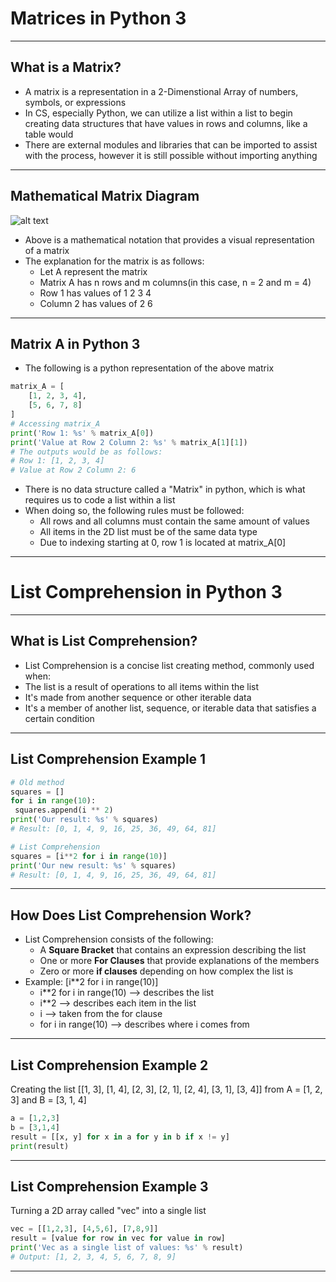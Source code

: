 # Matrices in Python 3
------
**What is a Matrix?**
------
* A matrix is a representation in a 2-Dimenstional Array of numbers, symbols, or expressions
* In CS, especially Python, we can utilize a list within a list to begin creating data structures that have values in rows and columns, like a table would
* There are external modules and libraries that can be imported to assist with the process, however it is still possible without importing anything
------
**Mathematical Matrix Diagram**
------
![alt text](https://mrparkonline.github.io/figures/matrix_fig01.png "Mathematical Matrix Diagram")
* Above is a mathematical notation that provides a visual representation of a matrix
* The explanation for the matrix is as follows:
  * Let A represent the matrix
  * Matrix A has n rows and m columns(in this case, n = 2 and m = 4)
  * Row 1 has values of 1 2 3 4
  * Column 2 has values of 2 6
------
**Matrix A in Python 3**
------
* The following is a python representation of the above matrix
```python
matrix_A = [
    [1, 2, 3, 4],
    [5, 6, 7, 8]
]
# Accessing matrix_A
print('Row 1: %s' % matrix_A[0])
print('Value at Row 2 Column 2: %s' % matrix_A[1][1])
# The outputs would be as follows:
# Row 1: [1, 2, 3, 4]
# Value at Row 2 Column 2: 6
```
* There is no data structure called a "Matrix" in python, which is what requires us to code a list within a list
* When doing so, the following rules must be followed:
  * All rows and all columns must contain the same amount of values
  * All items in the 2D list must be of the same data type
  * Due to indexing starting at 0, row 1 is located at matrix_A[0]
------
# List Comprehension in Python 3
------
**What is List Comprehension?**
------
* List Comprehension is a concise list creating method, commonly used when:
 * The list is a result of operations to all items within the list
 * It's made from another sequence or other iterable data
 * It's a member of another list, sequence, or iterable data that satisfies a certain condition
------
**List Comprehension Example 1**
------
```python
# Old method
squares = []
for i in range(10):
 squares.append(i ** 2)
print('Our result: %s' % squares)
# Result: [0, 1, 4, 9, 16, 25, 36, 49, 64, 81]
```
```python
# List Comprehension
squares = [i**2 for i in range(10)]
print('Our new result: %s' % squares)
# Result: [0, 1, 4, 9, 16, 25, 36, 49, 64, 81]
```
------
**How Does List Comprehension Work?**
------
* List Comprehension consists of the following:
  * A **Square Bracket** that contains an expression describing the list
  * One or more **For Clauses** that provide explanations of the members
  * Zero or more **if clauses** depending on how complex the list is
* Example: [i**2 for i in range(10)]
  * i**2 for i in range(10) --> describes the list
  * i**2 --> describes each item in the list
  * i --> taken from the for clause
  * for i in range(10) --> describes where i comes from
------
**List Comprehension Example 2**
------
Creating the list [[1, 3], [1, 4], [2, 3], [2, 1], [2, 4], [3, 1], [3, 4]] from A = [1, 2, 3] and B = [3, 1, 4]
```python
a = [1,2,3]
b = [3,1,4]
result = [[x, y] for x in a for y in b if x != y]
print(result)
```
------
**List Comprehension Example 3**
------
Turning a 2D array called "vec" into a single list
```python
vec = [[1,2,3], [4,5,6], [7,8,9]]
result = [value for row in vec for value in row]
print('Vec as a single list of values: %s' % result)
# Output: [1, 2, 3, 4, 5, 6, 7, 8, 9]
```
------
